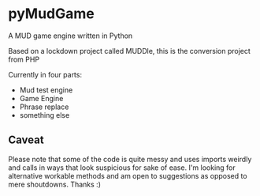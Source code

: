 # pyMudGame
A MUD game engine written in Python

Based on a lockdown project called MUDDle, this is the conversion project from PHP

Currently  in four parts:

*  Mud test engine
* Game Engine
*  Phrase replace
* something else

## Caveat

Please note that some of the code is quite messy and uses imports weirdly and calls in ways that look suspicious for sake of ease. I'm looking for alternative workable methods and am open to suggestions as opposed to mere shoutdowns. Thanks :)
